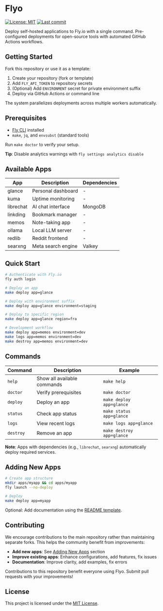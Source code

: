 # Flyo

[![License: MIT](https://img.shields.io/badge/License-MIT-yellow.svg)](https://opensource.org/licenses/MIT)
[![Last commit](https://img.shields.io/github/last-commit/Owloops/flyo.svg)](https://github.com/Owloops/flyo/commits/main)

Deploy self-hosted applications to Fly.io with a single command. Pre-configured deployments for open-source tools with automated GitHub Actions workflows.

## Getting Started

Fork this repository or use it as a template:

1. Create your repository (fork or template)
2. Add `FLY_API_TOKEN` to repository secrets
3. (Optional) Add `ENVIRONMENT` secret for private environment suffix
4. Deploy via GitHub Actions or command line

The system parallelizes deployments across multiple workers automatically.

## Prerequisites

- [Fly CLI](https://fly.io/docs/flyctl/install/) installed
- `make`, `jq`, and `envsubst` (standard tools)

Run `make doctor` to verify your setup.

**Tip**: Disable analytics warnings with `fly settings analytics disable`

## Available Apps

| App | Description | Dependencies |
|-----|-------------|-------------|
| glance | Personal dashboard | - |
| kuma | Uptime monitoring | - |
| librechat | AI chat interface | MongoDB |
| linkding | Bookmark manager | - |
| memos | Note-taking app | - |
| ollama | Local LLM server | - |
| redlib | Reddit frontend | - |
| searxng | Meta search engine | Valkey |

## Quick Start

```bash
# Authenticate with Fly.io
fly auth login

# Deploy an app
make deploy app=glance

# Deploy with environment suffix
make deploy app=glance environment=staging

# Deploy to specific region
make deploy app=glance region=fra

# Development workflow
make deploy app=memos environment=dev
make logs app=memos environment=dev
make destroy app=memos environment=dev
```

## Commands

| Command | Description | Example |
|---------|-------------|----------|
| `help` | Show all available commands | `make help` |
| `doctor` | Verify prerequisites | `make doctor` |
| `deploy` | Deploy an app | `make deploy app=glance` |
| `status` | Check app status | `make status app=glance` |
| `logs` | View recent logs | `make logs app=glance` |
| `destroy` | Remove an app | `make destroy app=glance` |

**Note**: Apps with dependencies (e.g., `librechat`, `searxng`) automatically deploy required services.

## Adding New Apps

```bash
# Create app structure
mkdir apps/myapp && cd apps/myapp
fly launch --no-deploy

# Deploy
make deploy app=myapp
```

Optional: Add documentation using the [README template](templates/README.template.md).

## Contributing

We encourage contributions to the main repository rather than maintaining separate forks. This helps the community benefit from improvements:

- **Add new apps**: See [Adding New Apps](#adding-new-apps) section
- **Improve existing apps**: Enhance configurations, add features, fix issues
- **Documentation**: Improve clarity, add examples, fix errors

Contributions to this repository benefit everyone using Flyo. Submit pull requests with your improvements!

## License

This project is licensed under the [MIT License](LICENSE).

